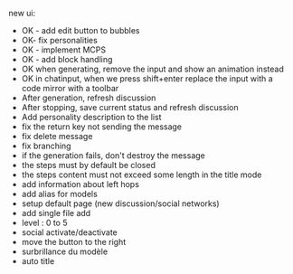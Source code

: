 new ui:

- OK - add edit button to bubbles
- OK- fix personalities
- OK - implement MCPS
- OK - add <think> block handling
- OK when generating, remove the input and show an animation instead
- OK in chatinput, when we press shift+enter replace the input with a code mirror with a toolbar
- After generation, refresh discussion
- After stopping, save current status and refresh discussion
- Add personality description to the list
- fix the return key not sending the message
- fix delete message
- fix branching
- if the generation fails, don't destroy the message
- the steps must by default be closed
- the steps content must not exceed some length in the title mode
- add information about left hops
- add alias for models
- setup default page (new discussion/social networks)
- add single file add
- level : 0 to 5
- social activate/deactivate
- move the button to the right
- surbrillance du modèle
- auto title
